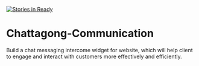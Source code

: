 [![Stories in Ready](https://badge.waffle.io/DebOM/Chattagong-communication.png?label=ready&title=Ready)](https://waffle.io/DebOM/Chattagong-communication?utm_source=badge)
# Chattagong-Communication

Build a chat messaging intercome widget for website, which will help client to engage and interact with customers more effectively and efficiently.
